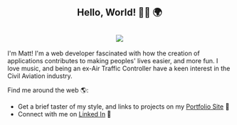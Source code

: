 <h2 align="center">Hello, World! 👋🏼 🌍</h2>

<h2 align="center"><img align="center" src="https://media.giphy.com/media/vhneaJCHwmmIg/giphy.gif"></h2>

I'm Matt! I'm a web developer fascinated with how the creation of applications contributes to making peoples' lives easier, and more fun.
I love music, and being an ex-Air Traffic Controller have a keen interest in the Civil Aviation industry.

Find me around the web 🌎:
- Get a brief taster of my style, and links to projects on my <a href="https://www.mattsdev.com" target="_blank">Portfolio Site</a> 📂
- Connect with me on <a href="https://www.linkedin.com/in/mattsdev/" target="_blank">Linked In</a> 👬
